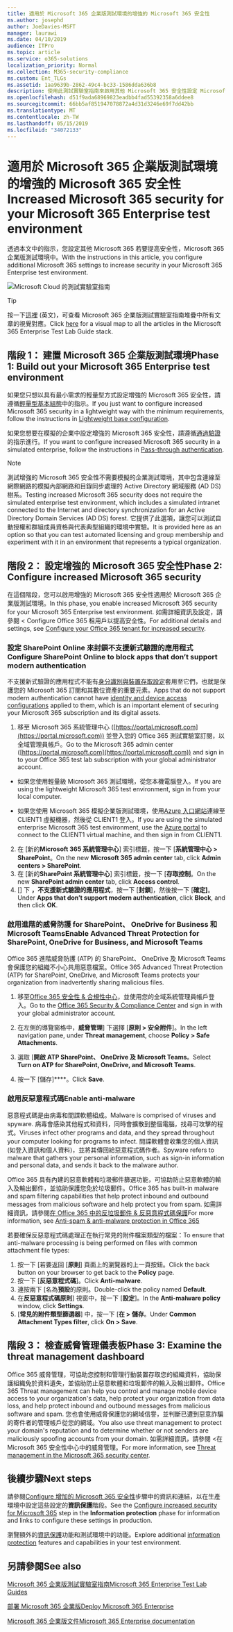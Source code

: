 ```yaml
---
title: 適用於 Microsoft 365 企業版測試環境的增強的 Microsoft 365 安全性
ms.author: josephd
author: JoeDavies-MSFT
manager: laurawi
ms.date: 04/10/2019
audience: ITPro
ms.topic: article
ms.service: o365-solutions
localization_priority: Normal
ms.collection: M365-security-compliance
ms.custom: Ent_TLGs
ms.assetid: 1aa9639b-2862-49c4-bc33-1586dda636b8
description: 使用此測試實驗室指南來啟用其他 Microsoft 365 安全性設定 Microsoft 365 企業版測試環境。
ms.openlocfilehash: d51f9ada68969823eadbb4fad55392358a6ddee8
ms.sourcegitcommit: 66bb5af851947078872a4d31d3246e69f7dd42bb
ms.translationtype: MT
ms.contentlocale: zh-TW
ms.lasthandoff: 05/15/2019
ms.locfileid: "34072133"
---
```

# <a name="increased-microsoft-365-security-for-your-microsoft-365-enterprise-test-environment"></a><span data-ttu-id="3b971-103">適用於 Microsoft 365 企業版測試環境的增強的 Microsoft 365 安全性</span><span class="sxs-lookup"><span data-stu-id="3b971-103">Increased Microsoft 365 security for your Microsoft 365 Enterprise test environment</span></span>

<span data-ttu-id="3b971-104">透過本文中的指示，您設定其他 Microsoft 365 若要提高安全性，Microsoft 365 企業版測試環境中。</span><span class="sxs-lookup"><span data-stu-id="3b971-104">With the instructions in this article, you configure additional Microsoft 365 settings to increase security in your Microsoft 365 Enterprise test environment.</span></span>

![Microsoft Cloud 的測試實驗室指南](media/m365-enterprise-test-lab-guides/cloud-tlg-icon.png)

> [!TIP]
> <span data-ttu-id="3b971-106">按一下[這裡](https://aka.ms/m365etlgstack) (英文)，可查看 Microsoft 365 企業版測試實驗室指南堆疊中所有文章的視覺對應。</span><span class="sxs-lookup"><span data-stu-id="3b971-106">Click [here](https://aka.ms/m365etlgstack) for a visual map to all the articles in the Microsoft 365 Enterprise Test Lab Guide stack.</span></span>
  
## <a name="phase-1-build-out-your-microsoft-365-enterprise-test-environment"></a><span data-ttu-id="3b971-107">階段 1： 建置 Microsoft 365 企業版測試環境</span><span class="sxs-lookup"><span data-stu-id="3b971-107">Phase 1: Build out your Microsoft 365 Enterprise test environment</span></span>

<span data-ttu-id="3b971-108">如果您只想以具有最小需求的輕量型方式設定增強的 Microsoft 365 安全性，請遵循[輕量型基本組態](lightweight-base-configuration-microsoft-365-enterprise.md)中的指示。</span><span class="sxs-lookup"><span data-stu-id="3b971-108">If you just want to configure increased Microsoft 365 security in a lightweight way with the minimum requirements, follow the instructions in [Lightweight base configuration](lightweight-base-configuration-microsoft-365-enterprise.md).</span></span>
  
<span data-ttu-id="3b971-109">如果您想要在模擬的企業中設定增強的 Microsoft 365 安全性，請遵循[通過驗證](pass-through-auth-m365-ent-test-environment.md)的指示進行。</span><span class="sxs-lookup"><span data-stu-id="3b971-109">If you want to configure increased Microsoft 365 security in a simulated enterprise, follow the instructions in [Pass-through authentication](pass-through-auth-m365-ent-test-environment.md).</span></span>
  
> [!NOTE]
> <span data-ttu-id="3b971-110">測試增強的 Microsoft 365 安全性不需要模擬的企業測試環境，其中包含連線至網際網路的模擬內部網路和目錄同步處理的 Active Directory 網域服務 (AD DS) 樹系。</span><span class="sxs-lookup"><span data-stu-id="3b971-110">Testing increased Microsoft 365 security does not require the simulated enterprise test environment, which includes a simulated intranet connected to the Internet and directory synchronization for an Active Directory Domain Services (AD DS) forest.</span></span> <span data-ttu-id="3b971-111">它提供了此選項，讓您可以測試自動授權和群組成員資格與代表典型組織的環境中實驗。</span><span class="sxs-lookup"><span data-stu-id="3b971-111">It is provided here as an option so that you can test automated licensing and group membership and experiment with it in an environment that represents a typical organization.</span></span> 


## <a name="phase-2-configure-increased-microsoft-365-security"></a><span data-ttu-id="3b971-112">階段 2： 設定增強的 Microsoft 365 安全性</span><span class="sxs-lookup"><span data-stu-id="3b971-112">Phase 2: Configure increased Microsoft 365 security</span></span>

<span data-ttu-id="3b971-113">在這個階段，您可以啟用增強的 Microsoft 365 安全性適用於 Microsoft 365 企業版測試環境。</span><span class="sxs-lookup"><span data-stu-id="3b971-113">In this phase, you enable increased Microsoft 365 security for your Microsoft 365 Enterprise test environment.</span></span> <span data-ttu-id="3b971-114">如需詳細資訊及設定，請參閱 < <b0>Configure Office 365 租用戶以提高安全性</b0>。</span><span class="sxs-lookup"><span data-stu-id="3b971-114">For additional details and settings, see [Configure your Office 365 tenant for increased security](https://docs.microsoft.com/office365/securitycompliance/tenant-wide-setup-for-increased-security).</span></span>

### <a name="configure-sharepoint-online-to-block-apps-that-dont-support-modern-authentication"></a><span data-ttu-id="3b971-115">設定 SharePoint Online 來封鎖不支援新式驗證的應用程式</span><span class="sxs-lookup"><span data-stu-id="3b971-115">Configure SharePoint Online to block apps that don’t support modern authentication</span></span>

<span data-ttu-id="3b971-116">不支援新式驗證的應用程式不能有[身分識別與裝置存取設定](microsoft-365-policies-configurations.md)套用至它們，也就是保護您的 Microsoft 365 訂閱和其數位資產的重要元素。</span><span class="sxs-lookup"><span data-stu-id="3b971-116">Apps that do not support modern authentication cannot have [identity and device access configurations](microsoft-365-policies-configurations.md) applied to them, which is an important element of securing your Microsoft 365 subscription and its digital assets.</span></span> 

1. <span data-ttu-id="3b971-117">移至 Microsoft 365 系統管理中心 ([https://portal.microsoft.com](https://portal.microsoft.com)) 並登入您的 Office 365 測試實驗室訂閱，以全域管理員帳戶。</span><span class="sxs-lookup"><span data-stu-id="3b971-117">Go to the Microsoft 365 admin center ([https://portal.microsoft.com](https://portal.microsoft.com)) and sign in to your Office 365 test lab subscription with your global administrator account.</span></span>
    
  - <span data-ttu-id="3b971-118">如果您使用輕量級 Microsoft 365 測試環境，從您本機電腦登入。</span><span class="sxs-lookup"><span data-stu-id="3b971-118">If you are using the lightweight Microsoft 365 test environment, sign in from your local computer.</span></span>
    
  - <span data-ttu-id="3b971-119">如果您使用 Microsoft 365 模擬企業版測試環境，使用[Azure 入口網站](https://portal.azure.com)連線至 CLIENT1 虛擬機器，然後從 CLIENT1 登入。</span><span class="sxs-lookup"><span data-stu-id="3b971-119">If you are using the simulated enterprise Microsoft 365 test environment, use the [Azure portal](https://portal.azure.com) to connect to the CLIENT1 virtual machine, and then sign in from CLIENT1.</span></span>
 
2. <span data-ttu-id="3b971-120">在 [新的**Microsoft 365 系統管理中心**] 索引標籤，按一下 [**系統管理中心 > SharePoint**。</span><span class="sxs-lookup"><span data-stu-id="3b971-120">On the new **Microsoft 365 admin center** tab, click **Admin centers > SharePoint**.</span></span>
3. <span data-ttu-id="3b971-121">在 [新的**SharePoint 系統管理中心**] 索引標籤，按一下 [**存取控制**。</span><span class="sxs-lookup"><span data-stu-id="3b971-121">On the new **SharePoint admin center** tab, click **Access control**.</span></span>
4. <span data-ttu-id="3b971-122">[] 下 **，不支援新式驗證的應用程式**，按一下 [**封鎖**]，然後按一下 [**確定]**。</span><span class="sxs-lookup"><span data-stu-id="3b971-122">Under **Apps that don’t support modern authentication**, click **Block**, and then click **OK**.</span></span>


### <a name="enable-advanced-threat-protection-for-sharepoint-onedrive-for-business-and-microsoft-teams"></a><span data-ttu-id="3b971-123">啟用進階的威脅防護 for SharePoint、 OneDrive for Business 和 Microsoft Teams</span><span class="sxs-lookup"><span data-stu-id="3b971-123">Enable Advanced Threat Protection for SharePoint, OneDrive for Business, and Microsoft Teams</span></span>

<span data-ttu-id="3b971-124">Office 365 進階威脅防護 (ATP) 的 SharePoint、 OneDrive 及 Microsoft Teams 會保護您的組織不小心共用惡意檔案。</span><span class="sxs-lookup"><span data-stu-id="3b971-124">Office 365 Advanced Threat Protection (ATP) for SharePoint, OneDrive, and Microsoft Teams protects your organization from inadvertently sharing malicious files.</span></span>

1. <span data-ttu-id="3b971-125">移至[Office 365 安全性 & 合規性中心](https://protection.office.com)，並使用您的全域系統管理員帳戶登入。</span><span class="sxs-lookup"><span data-stu-id="3b971-125">Go to the [Office 365 Security & Compliance Center](https://protection.office.com) and sign in with your global administrator account.</span></span>

2. <span data-ttu-id="3b971-126">在左側的導覽窗格中，**威脅管理**] 下選擇 [**原則 > 安全附件**]。</span><span class="sxs-lookup"><span data-stu-id="3b971-126">In the left navigation pane, under **Threat management**, choose **Policy > Safe Attachments**.</span></span> 

3. <span data-ttu-id="3b971-127">選取 [**開啟 ATP SharePoint、 OneDrive 及 Microsoft Teams**。</span><span class="sxs-lookup"><span data-stu-id="3b971-127">Select **Turn on ATP for SharePoint, OneDrive, and Microsoft Teams**.</span></span>

4. <span data-ttu-id="3b971-128">按一下 [儲存]\*\*\*\*。</span><span class="sxs-lookup"><span data-stu-id="3b971-128">Click **Save**.</span></span>


### <a name="enable-anti-malware"></a><span data-ttu-id="3b971-129">啟用反惡意程式碼</span><span class="sxs-lookup"><span data-stu-id="3b971-129">Enable anti-malware</span></span>

<span data-ttu-id="3b971-130">惡意程式碼是由病毒和間諜軟體組成。</span><span class="sxs-lookup"><span data-stu-id="3b971-130">Malware is comprised of viruses and spyware.</span></span> <span data-ttu-id="3b971-131">病毒會感染其他程式和資料，同時會擴散到整個電腦，找尋可攻擊的程式。</span><span class="sxs-lookup"><span data-stu-id="3b971-131">Viruses infect other programs and data, and they spread throughout your computer looking for programs to infect.</span></span> <span data-ttu-id="3b971-132">間諜軟體會收集您的個人資訊 (如登入資訊和個人資料)，並將其傳回給惡意程式碼作者。</span><span class="sxs-lookup"><span data-stu-id="3b971-132">Spyware refers to malware that gathers your personal information, such as sign-in information and personal data, and sends it back to the malware author.</span></span> 

<span data-ttu-id="3b971-133">Office 365 具有內建的惡意軟體和垃圾郵件篩選功能，可協助防止惡意軟體的輸入及輸出郵件，並協助保護您免於垃圾郵件。</span><span class="sxs-lookup"><span data-stu-id="3b971-133">Office 365 has built-in malware and spam filtering capabilities that help protect inbound and outbound messages from malicious software and help protect you from spam.</span></span> <span data-ttu-id="3b971-134">如需詳細資訊，請參閱[在 Office 365 中的反垃圾郵件 & 反惡意程式碼保護](https://docs.microsoft.com/office365/securitycompliance/anti-spam-and-anti-malware-protection)</span><span class="sxs-lookup"><span data-stu-id="3b971-134">For more information, see [Anti-spam & anti-malware protection in Office 365](https://docs.microsoft.com/office365/securitycompliance/anti-spam-and-anti-malware-protection)</span></span>

<span data-ttu-id="3b971-135">若要確保反惡意程式碼處理正在執行常見的附件檔案類型的檔案：</span><span class="sxs-lookup"><span data-stu-id="3b971-135">To ensure that anti-malware processing is being performed on files with common attachment file types:</span></span>

1. <span data-ttu-id="3b971-136">按一下 [若要返回 [**原則**] 頁面上的瀏覽器的上一頁按鈕。</span><span class="sxs-lookup"><span data-stu-id="3b971-136">Click the back button on your browser to get back to the **Policy** page.</span></span>
2. <span data-ttu-id="3b971-137">按一下 [**反惡意程式碼**]。</span><span class="sxs-lookup"><span data-stu-id="3b971-137">Click **Anti-malware**.</span></span>
3. <span data-ttu-id="3b971-138">連按兩下 [名為**預設**的原則。</span><span class="sxs-lookup"><span data-stu-id="3b971-138">Double-click the policy named **Default**.</span></span>
4. <span data-ttu-id="3b971-139">在**反惡意程式碼原則**] 視窗中，按一下 [**設定**]。</span><span class="sxs-lookup"><span data-stu-id="3b971-139">In the **Anti-malware policy** window, click **Settings**.</span></span>
4. <span data-ttu-id="3b971-140">[**常見的附件類型篩選器**] 中，按一下 [**在 > 儲存**。</span><span class="sxs-lookup"><span data-stu-id="3b971-140">Under **Common Attachment Types filter**, click **On > Save**.</span></span>


## <a name="phase-3-examine-the-threat-management-dashboard"></a><span data-ttu-id="3b971-141">階段 3： 檢查威脅管理儀表板</span><span class="sxs-lookup"><span data-stu-id="3b971-141">Phase 3: Examine the threat management dashboard</span></span>

<span data-ttu-id="3b971-142">Office 365 威脅管理，可協助您控制和管理行動裝置存取您的組織資料，協助保護組織免於資料遺失，並協助防止惡意軟體和垃圾郵件的輸入及輸出郵件。</span><span class="sxs-lookup"><span data-stu-id="3b971-142">Office 365 Threat management can help you control and manage mobile device access to your organization's data, help protect your organization from data loss, and help protect inbound and outbound messages from malicious software and spam.</span></span> <span data-ttu-id="3b971-143">您也會使用威脅保護您的網域信譽，並判斷已遭到惡意詐騙的寄件者的管理帳戶從您的網域。</span><span class="sxs-lookup"><span data-stu-id="3b971-143">You also use threat management to protect your domain's reputation and to determine whether or not senders are maliciously spoofing accounts from your domain.</span></span> <span data-ttu-id="3b971-144">如需詳細資訊，請參閱 <<c0>在 Microsoft 365 安全性中心中的威脅管理。</span><span class="sxs-lookup"><span data-stu-id="3b971-144">For more information, see [Threat management in the Microsoft 365 security center](https://docs.microsoft.com/office365/securitycompliance/threat-management).</span></span>

<!--
### Office 365 Cloud App Security dashboard

Office 365 Cloud App Security, previously known as Office 365 Advanced Security Management, allows you to create policies that monitor for and inform you of suspicious activities in your Office 365 subscription, so that you can investigate and take possible remediation action. For more information, see [Overview of Office 365 Cloud App Security](https://docs.microsoft.com/office365/securitycompliance/office-365-cas-overview).

### Microsoft 365 Secure Score

1. Create a new tab in your browser and go to the [Microsoft 365 security center](https://security.microsoft.com/), and then click **Secure score**.
2. On the **Dashboard tab**, note your current Secure Score and the list of actions in the queue to increase your score.
!-->


## <a name="next-steps"></a><span data-ttu-id="3b971-145">後續步驟</span><span class="sxs-lookup"><span data-stu-id="3b971-145">Next steps</span></span>

<span data-ttu-id="3b971-146">請參閱[Configure 增加的 Microsoft 365 安全性](infoprotect-configure-increased-security-office-365.md)步驟中的資訊和連結，以在生產環境中設定這些設定的**資訊保護**階段。</span><span class="sxs-lookup"><span data-stu-id="3b971-146">See the [Configure increased security for Microsoft 365](infoprotect-configure-increased-security-office-365.md) step in the **Information protection** phase for information and links to configure these settings in production.</span></span>

<span data-ttu-id="3b971-147">瀏覽額外的[資訊保護](m365-enterprise-test-lab-guides.md#information-protection)功能和測試環境中的功能。</span><span class="sxs-lookup"><span data-stu-id="3b971-147">Explore additional [information protection](m365-enterprise-test-lab-guides.md#information-protection) features and capabilities in your test environment.</span></span>

## <a name="see-also"></a><span data-ttu-id="3b971-148">另請參閱</span><span class="sxs-lookup"><span data-stu-id="3b971-148">See also</span></span>

[<span data-ttu-id="3b971-149">Microsoft 365 企業版測試實驗室指南</span><span class="sxs-lookup"><span data-stu-id="3b971-149">Microsoft 365 Enterprise Test Lab Guides</span></span>](m365-enterprise-test-lab-guides.md)

[<span data-ttu-id="3b971-150">部署 Microsoft 365 企業版</span><span class="sxs-lookup"><span data-stu-id="3b971-150">Deploy Microsoft 365 Enterprise</span></span>](deploy-microsoft-365-enterprise.md)

[<span data-ttu-id="3b971-151">Microsoft 365 企業版文件</span><span class="sxs-lookup"><span data-stu-id="3b971-151">Microsoft 365 Enterprise documentation</span></span>](https://docs.microsoft.com/microsoft-365-enterprise/)

